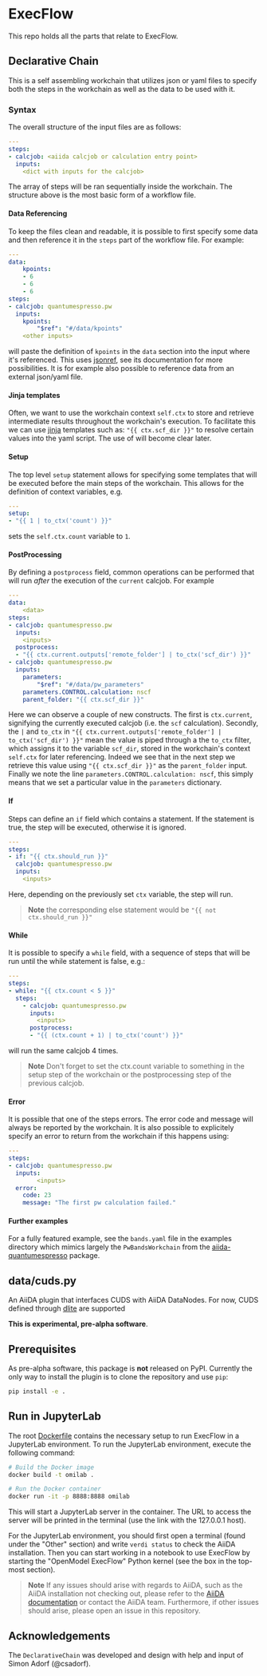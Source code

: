 # ExecFlow

This repo holds all the parts that relate to ExecFlow.

## Declarative Chain

This is a self assembling workchain that utilizes json or yaml files to specify both the steps in the workchain as well as the data to be used with it.

### Syntax

The overall structure of the input files are as follows:

```yaml
---
steps:
- calcjob: <aiida calcjob or calculation entry point>
  inputs:
    <dict with inputs for the calcjob>
```

The array of steps will be ran sequentially inside the workchain. The structure above is the most basic form of a workflow file.

#### Data Referencing

To keep the files clean and readable, it is possible to first specify some data and then reference it in the `steps` part of the workflow file. For example:

```yaml
---
data:
    kpoints:
    - 6
    - 6
    - 6
steps:
- calcjob: quantumespresso.pw
  inputs:
    kpoints:
        "$ref": "#/data/kpoints"
    <other inputs>
```

will paste the definition of `kpoints` in the `data` section into the input where it's referenced. This uses [jsonref](https://pypi.org/project/jsonref/), see its documentation for more possibilities. It is for example also possible to reference data from an external json/yaml file.

#### Jinja templates

Often, we want to use the workchain context `self.ctx` to store and retrieve intermediate results throughout the workchain's execution. To facilitate this we can use [jinja](https://jinja.palletsprojects.com/en/3.1.x/) templates such as:
`"{{ ctx.scf_dir }}"` to resolve certain values into the yaml script. The use of will become clear later.

#### Setup

The top level `setup` statement allows for specifying some templates that will be executed before the main steps of the workchain.
This allows for the definition of context variables, e.g.

```yaml
---
setup:
- "{{ 1 | to_ctx('count') }}"
```

sets the `self.ctx.count` variable to `1`.

#### PostProcessing

By defining a `postprocess` field, common operations can be performed that will run _after_ the execution of the `current` calcjob. For example

```yaml
---
data:
    <data>
steps:
- calcjob: quantumespresso.pw
  inputs:
    <inputs>
  postprocess:
  - "{{ ctx.current.outputs['remote_folder'] | to_ctx('scf_dir') }}"
- calcjob: quantumespresso.pw
  inputs:
    parameters:
        "$ref": "#/data/pw_parameters"
    parameters.CONTROL.calculation: nscf
    parent_folder: "{{ ctx.scf_dir }}"
```

Here we can observe a couple of new constructs. The first is `ctx.current`, signifying the currently executed calcjob (i.e. the `scf` calculation). Secondly, the `|` and `to_ctx` in `"{{ ctx.current.outputs['remote_folder'] | to_ctx('scf_dir') }}"` mean the value is piped through a the `to_ctx` filter, which assigns it to the variable `scf_dir`, stored in the workchain's context `self.ctx` for later referencing. Indeed we see that in the next step we retrieve this value using `"{{ ctx.scf_dir }}"` as the `parent_folder` input. Finally we note the line `parameters.CONTROL.calculation: nscf`, this simply means that we set a particular value in the `parameters` dictionary.

#### If

Steps can define an `if` field which contains a statement. If the statement is true, the step will be executed, otherwise it is ignored.

```yaml
---
steps:
- if: "{{ ctx.should_run }}"
  calcjob: quantumespresso.pw
  inputs:
    <inputs>
```

Here, depending on the previously set `ctx` variable, the step will run.

> **Note** the corresponding else statement would be `"{{ not ctx.should_run }}"`

#### While

It is possible to specify a `while` field, with a sequence of steps that will be run until the while statement is false, e.g.:

```yaml
---
steps:
- while: "{{ ctx.count < 5 }}"
  steps:
    - calcjob: quantumespresso.pw
      inputs:
        <inputs>
      postprocess:
      - "{{ (ctx.count + 1) | to_ctx('count') }}"
```

will run the same calcjob 4 times.

> **Note** Don't forget to set the ctx.count variable to something in the setup step of the workchain or the postprocessing step of the previous calcjob.

#### Error

It is possible that one of the steps errors. The error code and message will always be reported by the workchain. It is also possible to explicitely specify an error to return from the workchain if this happens using:

```yaml
---
steps:
- calcjob: quantumespresso.pw
  inputs:
        <inputs>
  error:
    code: 23
    message: "The first pw calculation failed."
```

#### Further examples

For a fully featured example, see the `bands.yaml` file in the examples directory which mimics largely the `PwBandsWorkchain` from the [aiida-quantumespresso](https://github.com/aiidateam/aiida-quantumespresso) package.

## data/cuds.py

An AiiDA plugin that interfaces CUDS with AiiDA DataNodes.
For now, CUDS defined through [dlite](https://github.com/SINTEF/dlite) are supported

**This is experimental, pre-alpha software**.

## Prerequisites

As pre-alpha software, this package is **not** released on PyPI.
Currently the only way to install the plugin is to clone the
repository and use `pip`:

```bash
pip install -e .
```

## Run in JupyterLab

The root [Dockerfile](./Dockerfile) contains the necessary setup to run ExecFlow in a JupyterLab environment.
To run the JupyterLab environment, execute the following command:

```bash
# Build the Docker image
docker build -t omilab .

# Run the Docker container
docker run -it -p 8888:8888 omilab
```

This will start a JupyterLab server in the container.
The URL to access the server will be printed in the terminal (use the link with the 127.0.0.1 host).

For the JupyterLab environment, you should first open a terminal (found under the "Other" section) and write `verdi status` to check the AiiDA installation.
Then you can start working in a notebook to use ExecFlow by starting the "OpenModel ExecFlow" Python kernel (see the box in the top-most section).

> **Note** If any issues should arise with regards to AiiDA, such as the AiiDA installation not checking out, please refer to the [AiiDA documentation](https://aiida.readthedocs.io/projects/aiida-core/en/stable/) or contact the AiiDA team.
> Furthermore, if other issues should arise, please open an issue in this repository.

## Acknowledgements

The `DeclarativeChain` was developed and design with help and input of Simon Adorf (@csadorf).

